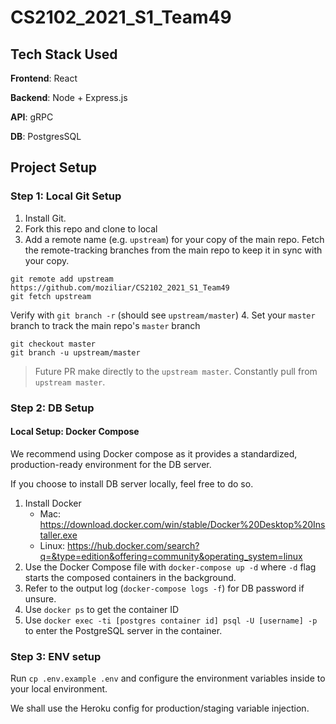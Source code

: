 # CS2102_2021_S1_Team49

## Tech Stack Used

**Frontend**: React

**Backend**: Node + Express.js

**API**: gRPC

**DB**: PostgresSQL

## Project Setup

### Step 1: Local Git Setup

1. Install Git.
2. Fork this repo and clone to local
3. Add a remote name (e.g. `upstream`) for your copy of the main repo.
Fetch the remote-tracking branches from the main repo to keep it in sync with your copy.
```
git remote add upstream https://github.com/moziliar/CS2102_2021_S1_Team49
git fetch upstream
```
Verify with `git branch -r` (should see `upstream/master`)
4. Set your `master` branch to track the main repo's `master` branch
```
git checkout master
git branch -u upstream/master
```
> Future PR make directly to the `upstream master`. Constantly pull from `upstream master`.

### Step 2: DB Setup

#### Local Setup: Docker Compose

We recommend using Docker compose as it provides a standardized, production-ready environment for the DB server.

If you choose to install DB server locally, feel free to do so.

1. Install Docker
    * Mac: https://download.docker.com/win/stable/Docker%20Desktop%20Installer.exe
    * Linux: https://hub.docker.com/search?q=&type=edition&offering=community&operating_system=linux
2. Use the Docker Compose file with `docker-compose up -d` where `-d` flag starts the composed containers in the 
background.
3. Refer to the output log (`docker-compose logs -f`) for DB password if unsure.
4. Use `docker ps` to get the container ID
5. Use `docker exec -ti [postgres container id] psql -U [username] -p` to enter the PostgreSQL server in the container.

### Step 3: ENV setup

Run `cp .env.example .env` and configure the environment variables inside to your local environment.

We shall use the Heroku config for production/staging variable injection.
 